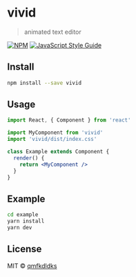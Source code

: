 # vivid

> animated text editor

[![NPM](https://img.shields.io/npm/v/vivid.svg)](https://www.npmjs.com/package/vivid) [![JavaScript Style Guide](https://img.shields.io/badge/code_style-standard-brightgreen.svg)](https://standardjs.com)

## Install

```bash
npm install --save vivid
```

## Usage

```jsx
import React, { Component } from 'react'

import MyComponent from 'vivid'
import 'vivid/dist/index.css'

class Example extends Component {
  render() {
    return <MyComponent />
  }
}
```

## Example

```bash
cd example
yarn install
yarn dev
```

## License

MIT © [qmfkdldks](https://github.com/qmfkdldks)
